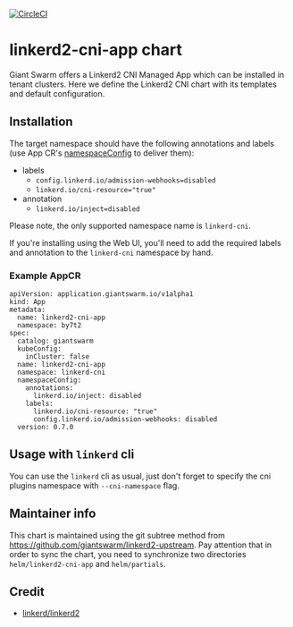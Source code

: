 [![CircleCI](https://circleci.com/gh/giantswarm/linkerd2-cni-app.svg?style=shield)](https://circleci.com/gh/giantswarm/linkerd2-cni-app)

# linkerd2-cni-app chart

Giant Swarm offers a Linkerd2 CNI Managed App which can be installed in tenant clusters.
Here we define the Linkerd2 CNI chart with its templates and default configuration.

## Installation

The target namespace should have the following annotations and labels (use App CR's
[namespaceConfig](https://docs.giantswarm.io/app-platform/namespace-configuration/#configuring-labels--annotations) to deliver them):

* labels
  * `config.linkerd.io/admission-webhooks=disabled`
  * `linkerd.io/cni-resource="true"`
* annotation
  * `linkerd.io/inject=disabled`

Please note, the only supported namespace name is `linkerd-cni`.

If you're installing using the Web UI, you'll need to add the required labels and annotation to the `linkerd-cni` namespace by hand.

### Example AppCR

```
apiVersion: application.giantswarm.io/v1alpha1
kind: App
metadata:
  name: linkerd2-cni-app
  namespace: by7t2
spec:
  catalog: giantswarm
  kubeConfig:
    inCluster: false
  name: linkerd2-cni-app
  namespace: linkerd-cni
  namespaceConfig:
    annotations:
      linkerd.io/inject: disabled
    labels:
      linkerd.io/cni-resource: "true"
      config.linkerd.io/admission-webhooks: disabled
  version: 0.7.0
```

## Usage with `linkerd` cli

You can use the `linkerd` cli as usual, just don't forget to specify the cni plugins namespace with `--cni-namespace` flag.

## Maintainer info

This chart is maintained using the git subtree method from
<https://github.com/giantswarm/linkerd2-upstream>.
Pay attention that in order to sync the chart, you need to synchronize two
directories `helm/linkerd2-cni-app` and `helm/partials`.

## Credit

* [linkerd/linkerd2](https://github.com/linkerd/linkerd2/tree/main/charts/linkerd2-cni)

